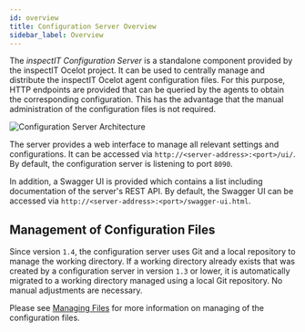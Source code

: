 ```yaml
---
id: overview
title: Configuration Server Overview
sidebar_label: Overview
---
```


The *inspectIT Configuration Server* is a standalone component provided by the inspectIT Ocelot project.
It can be used to centrally manage and distribute the inspectIT Ocelot agent configuration files.
For this purpose, HTTP endpoints are provided that can be queried by the agents to obtain the corresponding configuration.
This has the advantage that the manual administration of the configuration files is not required.

![Configuration Server Architecture](assets/configuration-server-architecture.png)

The server provides a web interface to manage all relevant settings and configurations. It can be accessed via `http://<server-address>:<port>/ui/`. By default, the configuration server is listening to port `8090`.

In addition, a Swagger UI is provided which contains a list including documentation of the server's REST API. By default, the Swagger UI can be accessed via `http://<server-address>:<port>/swagger-ui.html`.

## Management of Configuration Files

Since version `1.4`, the configuration server uses Git and a local repository to manage the working directory. If a working directory already exists that was created by a configuration server in version `1.3` or lower, it is automatically migrated to a working directory managed using a local Git repository. No manual adjustments are necessary.

Please see [Managing Files](config-server/managing-files.md) for more information on managing of the configuration files.
